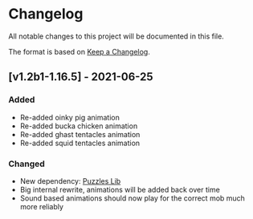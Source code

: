 # Changelog
All notable changes to this project will be documented in this file.

The format is based on [Keep a Changelog].

## [v1.2b1-1.16.5] - 2021-06-25
### Added
- Re-added oinky pig animation
- Re-added bucka chicken animation
- Re-added ghast tentacles animation
- Re-added squid tentacles animation
### Changed
- New dependency: [Puzzles Lib]
- Big internal rewrite, animations will be added back over time
- Sound based animations should now play for the correct mob much more reliably

[Keep a Changelog]: https://keepachangelog.com/en/1.0.0/
[Puzzles Lib]: https://www.curseforge.com/minecraft/mc-mods/puzzles-lib